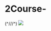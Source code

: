 # 2Course-
(^///^)
![](https://komarev.com/ghpvc/?username=your-github-RobertoGol&abbreviated=true)
